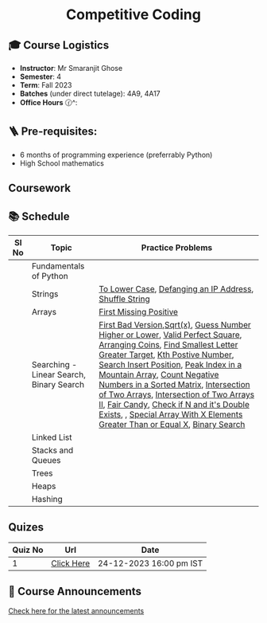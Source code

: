 <h1 align="center"> Competitive Coding </h1>


## 🎓 Course Logistics

- **Instructor**: Mr Smaranjit Ghose
- **Semester**: 4
- **Term**: Fall 2023
- **Batches** (under direct tutelage): 4A9, 4A17
- **Office Hours** 🕜^:


## 🪜 Pre-requisites:

- 6 months of programming experience (preferrably Python)
- High School mathematics

## Coursework



## 📚 Schedule

<!--
| Week | Topic | Practice Problems |Quiz / Assignment(s) |
|------| ------|-------------------|---------------------|
|Week 1| Foundations of Python | [Palindrome Number](https://leetcode.com/problems/palindrome-number/), [Defanging an IP Address](https://leetcode.com/problems/defanging-an-ip-address/), [Convert the Temperature](https://leetcode.com/problems/convert-the-temperature/), [Jewels and Stones](https://leetcode.com/problems/jewels-and-stones), [Richest Customer Wealth](https://leetcode.com/problems/richest-customer-wealth), [Smallest Even Multiple](https://leetcode.com/problems/smallest-even-multiple), [Concatenation of Array](https://leetcode.com/problems/concatenation-of-array), [To Lower Case](https://leetcode.com/problems/to-lower-case/submissions/1114953443/),[Find Words Containing Character](https://leetcode.com/problems/find-words-containing-character), [Number of Employees Who Met Target](https://leetcode.com/problems/number-of-employees-who-met-the-target) [First Missing Positive](https://leetcode.com/problems/first-missing-positive) | |

-->


| Sl No | Topic | Practice Problems |
|------|--------|----------------|
|  | Fundamentals of Python | |
|  | Strings | [To Lower Case](https://leetcode.com/problems/to-lower-case), [Defanging an IP Address](https://leetcode.com/problems/defanging-an-ip-address/), [Shuffle String](https://leetcode.com/problems/shuffle-string) | 
|  | Arrays | [First Missing Positive](https://leetcode.com/problems/first-missing-positive)| 
|  | Searching - Linear Search, Binary Search | [First Bad Version](https://leetcode.com/problems/first-bad-version/),[Sqrt(x)](https://leetcode.com/problems/sqrtx/), [Guess Number Higher or Lower](https://leetcode.com/problems/guess-number-higher-or-lower/), [Valid Perfect Square](https://leetcode.com/problems/valid-perfect-square/), [Arranging Coins](https://leetcode.com/problems/arranging-coins/), [Find Smallest Letter Greater Target](https://leetcode.com/problems/find-smallest-letter-greater-than-target/), [Kth Postive Number](https://leetcode.com/problems/kth-missing-positive-number/), [Search Insert Position](https://leetcode.com/problems/search-insert-position/), [Peak Index in a Mountain Array](https://leetcode.com/problems/peak-index-in-a-mountain-array/), [Count Negative Numbers in a Sorted Matrix](https://leetcode.com/problems/count-negative-numbers-in-a-sorted-matrix/), [Intersection of Two Arrays](https://leetcode.com/problems/intersection-of-two-arrays/), [Intersection of Two Arrays II](https://leetcode.com/problems/intersection-of-two-arrays-ii/), [Fair Candy](https://leetcode.com/problems/fair-candy-swap/), [Check if N and it's Double Exists](https://leetcode.com/problems/check-if-n-and-its-double-exist/), [](https://leetcode.com/problems/special-array-with-x-elements-greater-than-or-equal-x/), [Special Array With X Elements Greater Than or Equal X](https://leetcode.com/problems/special-array-with-x-elements-greater-than-or-equal-x/), [Binary Search](https://leetcode.com/problems/binary-search/)|
|  | Linked List | |
| | Stacks and Queues | |
| | Trees | ||
| | Heaps | | |
| | Hashing | |

## Quizes

|Quiz No | Url | Date|
|--------|------|------|
|1| [Click Here](https://forms.gle/atK9gWk4ztiUoGNJ8) | 24-12-2023 16:00 pm IST |


           

## 📢 Course Announcements 

[Check here for the latest announcements](./Announcements.MD)






